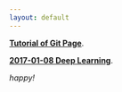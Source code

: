 ```yaml
---
layout: default
---
```


[**Tutorial of Git Page**](tutorial.md).

[**2017-01-08 Deep Learning**](2017-01-08-machine-learning.html).

_happy!_
